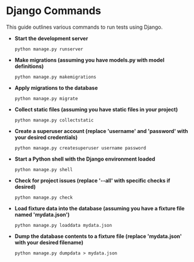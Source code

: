# Django Commands

This guide outlines various commands to run tests using Django.

- **Start the development server**
    ```
    python manage.py runserver
    ```

- **Make migrations (assuming you have models.py with model definitions)**
    ```
    python manage.py makemigrations
    ```

- **Apply migrations to the database**
    ```
    python manage.py migrate
    ```

- **Collect static files (assuming you have static files in your project)**
    ```
    python manage.py collectstatic
    ```

- **Create a superuser account (replace 'username' and 'password' with your desired credentials)**
    ```
    python manage.py createsuperuser username password
    ```

- **Start a Python shell with the Django environment loaded**
    ```
    python manage.py shell
    ```

- **Check for project issues (replace '--all' with specific checks if desired)**
    ```
    python manage.py check
    ```

- **Load fixture data into the database (assuming you have a fixture file named 'mydata.json')**
    ```
    python manage.py loaddata mydata.json
    ```

- **Dump the database contents to a fixture file (replace 'mydata.json' with your desired filename)**
    ```
    python manage.py dumpdata > mydata.json
    ```